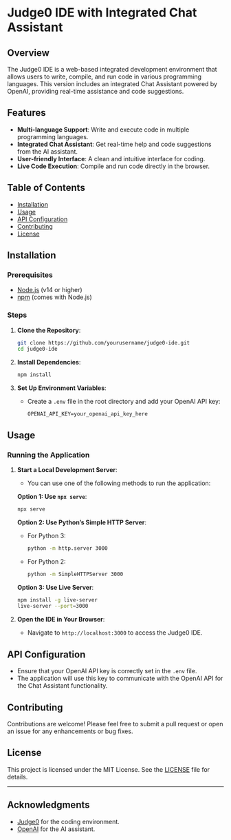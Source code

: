 # Judge0 IDE with Integrated Chat Assistant

## Overview

The Judge0 IDE is a web-based integrated development environment that allows users to write, compile, and run code in various programming languages. This version includes an integrated Chat Assistant powered by OpenAI, providing real-time assistance and code suggestions.

## Features

- **Multi-language Support**: Write and execute code in multiple programming languages.
- **Integrated Chat Assistant**: Get real-time help and code suggestions from the AI assistant.
- **User-friendly Interface**: A clean and intuitive interface for coding.
- **Live Code Execution**: Compile and run code directly in the browser.

## Table of Contents

- [Installation](#installation)
- [Usage](#usage)
- [API Configuration](#api-configuration)
- [Contributing](#contributing)
- [License](#license)

## Installation

### Prerequisites

- [Node.js](https://nodejs.org/) (v14 or higher)
- [npm](https://www.npmjs.com/) (comes with Node.js)

### Steps

1. **Clone the Repository**:
   ```bash
   git clone https://github.com/yourusername/judge0-ide.git
   cd judge0-ide
   ```

2. **Install Dependencies**:
   ```bash
   npm install
   ```

3. **Set Up Environment Variables**:
   - Create a `.env` file in the root directory and add your OpenAI API key:
     ```plaintext
     OPENAI_API_KEY=your_openai_api_key_here
     ```

## Usage

### Running the Application

1. **Start a Local Development Server**:
   - You can use one of the following methods to run the application:

   **Option 1: Use `npx serve`**:
   ```bash
   npx serve
   ```

   **Option 2: Use Python’s Simple HTTP Server**:
   - For Python 3:
     ```bash
     python -m http.server 3000
     ```
   - For Python 2:
     ```bash
     python -m SimpleHTTPServer 3000
     ```

   **Option 3: Use Live Server**:
   ```bash
   npm install -g live-server
   live-server --port=3000
   ```

2. **Open the IDE in Your Browser**:
   - Navigate to `http://localhost:3000` to access the Judge0 IDE.

## API Configuration

- Ensure that your OpenAI API key is correctly set in the `.env` file.
- The application will use this key to communicate with the OpenAI API for the Chat Assistant functionality.

## Contributing

Contributions are welcome! Please feel free to submit a pull request or open an issue for any enhancements or bug fixes.

## License

This project is licensed under the MIT License. See the [LICENSE](LICENSE) file for details.

---

## Acknowledgments

- [Judge0](https://judge0.com/) for the coding environment.
- [OpenAI](https://openai.com/) for the AI assistant.

